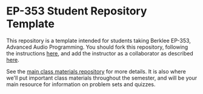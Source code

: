 # EP-353 Student Repository Template

This repository is a template intended for students taking Berklee EP-353, Advanced Audio Programming. You should fork this repository, following the instructions [here](https://docs.github.com/en/pull-requests/collaborating-with-pull-requests/working-with-forks/fork-a-repo#forking-a-repository), and add the instructor as a collaborator as described [here](https://docs.github.com/en/account-and-profile/setting-up-and-managing-your-personal-account-on-github/managing-access-to-your-personal-repositories/inviting-collaborators-to-a-personal-repository#inviting-a-collaborator-to-a-personal-repository).

See the [main class materials repository](https://github.com/EP-353/EP-353_Class_Materials) for more details. It is also where we'll put important class materials throughout the semester, and will be your main resource for information on problem sets and quizzes.
